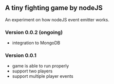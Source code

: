 ## A tiny fighting game by nodeJS

An experiment on how nodeJS event emitter works. 

### Version 0.0.2 (ongoing)

- integration to MongoDB

### Version 0.0.1

- game is able to run properly
- support two players
- support multiple player events

